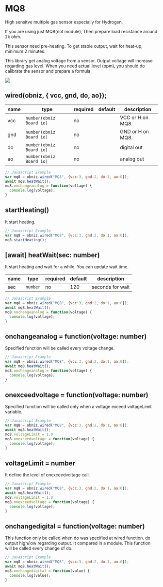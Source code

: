 # MQ8
High sensitve multiple gas sensor especially for Hydrogen.

If you are using just MQ8(not module), Then prepare load resistance around 2k ohm.

This sensor need pre-heating. To get stable output, wait for heat-up, minimum 2 minutes.

This library get analog voltage from a sensor. Output voltage will increase regarding gas level. When you need actual level (ppm), you should do calibrate the sensor and prepare a formula.

![](image.jpg)

## wired(obniz,  { vcc, gnd, do, ao});

name | type | required | default | description
--- | --- | --- | --- | ---
vcc | `number(obniz Board io)` | no |  &nbsp; | VCC or H on MQ8.
gnd | `number(obniz Board io)` | no |  &nbsp; | GND or H on MQ8.
do | `number(obniz Board io)` | no |  &nbsp; | digital out
ao | `number(obniz Board io)` | no | &nbsp;  | analog out


```Javascript
// Javascript Example
var mq8 = obniz.wired("MQ8", {vcc:3, gnd:2, do:1, ao:0});
await mq8.heatWait();
mq8.onchangeanalog = function(voltage) {
  console.log(voltage);
}
```

## startHeating()

It start heating.

```Javascript
// Javascript Example
var mq8 = obniz.wired("MQ8", {vcc:3, gnd:2, do:1, ao:0});
mq8.startHeating();
```

## [await] heatWait(sec: number)

It start heating and wait for a while.
You can update wait time.

name | type | required | default | description
--- | --- | --- | --- | ---
sec | `number` | no | 120 | seconds for wait

```Javascript
// Javascript Example
var mq8 = obniz.wired("MQ8", {vcc:3, gnd:2, do:1, ao:0});
await mq8.heatWait();
mq8.onchangeanalog = function(voltage) {
  console.log(voltage);
}
```

## onchangeanalog = function(voltage: number)

Specified function will be called every voltage change.

```Javascript
// Javascript Example
var mq8 = obniz.wired("MQ8", {vcc:3, gnd:2, do:1, ao:0});
await mq8.heatWait();
mq8.onchangeanalog = function(voltage) {
  console.log(voltage);
}
```

## onexceedvoltage = function(voltage: number)

Specified function will be called only when a voltage exceed voltageLimit variable.

```Javascript
// Javascript Example
var mq8 = obniz.wired("MQ8", {vcc:3, gnd:2, do:1, ao:0});
await mq8.heatWait();
mq8.voltageLimit = 1.0
mq8.onexceedvoltage = function(voltage) {
  console.log(voltage);
}
```

## voltageLimit = number

It define the level of onexceedvoltage call.

```Javascript
// Javascript Example
var mq8 = obniz.wired("MQ8", {vcc:3, gnd:2, do:1, ao:0});
await mq8.heatWait();
mq8.voltageLimit = 1.0
mq8.onexceedvoltage = function(voltage) {
  console.log(voltage);
}
```

## onchangedigital = function(voltage: number)

This function only be called when do was specified at wired function.
do output high/low regarding output. It compared in a module.
This function will be called every change of do.

```Javascript
// Javascript Example
var mq8 = obniz.wired("MQ8", {vcc:3, gnd:2, do:1, ao:0});
await mq8.heatWait();
mq8.onchangedigital = function(value) {
  console.log(value);
}
```